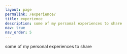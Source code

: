 ```yaml
---
layout: page
permalink: /experience/
title: experience
description: some of my personal experiences to share
nav: true
nav_order: 5
---
```


some of my personal experiences to share

